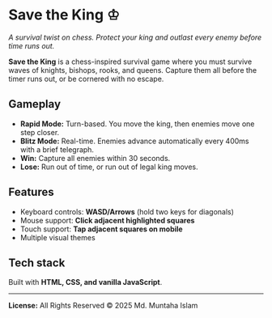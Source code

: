 # Save the King ♔  

*A survival twist on chess. Protect your king and outlast every enemy before time runs out.*  

**Save the King** is a chess-inspired survival game where you must survive waves of knights, bishops, rooks, and queens. Capture them all before the timer runs out, or be cornered with no escape.  

## Gameplay  
- **Rapid Mode:** Turn-based. You move the king, then enemies move one step closer.  
- **Blitz Mode:** Real-time. Enemies advance automatically every 400ms with a brief telegraph.  
- **Win:** Capture all enemies within 30 seconds.  
- **Lose:** Run out of time, or run out of legal king moves.  

## Features  
- Keyboard controls: **WASD/Arrows** (hold two keys for diagonals)  
- Mouse support: **Click adjacent highlighted squares**  
- Touch support: **Tap adjacent squares on mobile**  
- Multiple visual themes  

## Tech stack  
Built with **HTML, CSS, and vanilla JavaScript**.  

---

**License:** All Rights Reserved © 2025 Md. Muntaha Islam  
